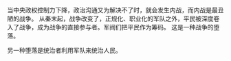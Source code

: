 当中央政权控制力下降，政治沟通又为解决不了时，就会发生内战，而内战是最丑陋的战争。
从秦末起，战争改变了，正规化、职业化的军队之外，平民被深度卷入了战争，成为战争的直接参与者。军阀们把平民作为筹码。
这是一种战争的堕落。

另一种堕落是统治者利用军队来统治人民。